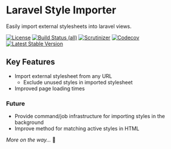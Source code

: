 # Laravel Style Importer

Easily import external stylesheets into laravel views. 

[![License](https://poser.pugx.org/reliqarts/laravel-style-importer/license?format=flat-square)](https://packagist.org/packages/reliqarts/laravel-style-importer)
[![Build Status (all)](https://img.shields.io/travis/com/reliqarts/laravel-style-importer?style=flat-square)](https://travis-ci.com/reliqarts/laravel-style-importer)
[![Scrutinizer](https://img.shields.io/scrutinizer/g/reliqarts/laravel-style-importer.svg?style=flat-square)](https://scrutinizer-ci.com/g/reliqarts/laravel-style-importer/)
[![Codecov](https://img.shields.io/codecov/c/github/reliqarts/laravel-style-importer.svg?style=flat-square)](https://codecov.io/gh/reliqarts/laravel-style-importer)
[![Latest Stable Version](https://poser.pugx.org/reliqarts/laravel-style-importer/version?format=flat-square)](https://packagist.org/packages/reliqarts/laravel-style-importer)

## Key Features
- Import external stylesheet from any URL
    - Exclude unused styles in imported stylesheet
- Improved page loading times 

### Future
- Provide command/job infrastructure for importing styles in the background
- Improve method for matching active styles in HTML

*More on the way...* :truck:
